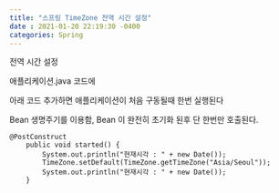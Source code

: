 ```yaml
---
title: "스프링 TimeZone 전역 시간 설정"
date : 2021-01-20 22:19:30 -0400
categories: Spring
---
```


전역 시간 설정




애플리케이션.java 코드에 

아래 코드 추가하면 애플리케이션이 처음 구동될때 한번 실행된다


Bean 생명주기를 이용함, Bean 이 완전히 초기화 된후 단 한번만 호출된다. 
```
@PostConstruct
	public void started() {
		System.out.println("현재시각 : " + new Date());
		TimeZone.setDefault(TimeZone.getTimeZone("Asia/Seoul"));
		System.out.println("현재시각 : " + new Date());
	}
```
